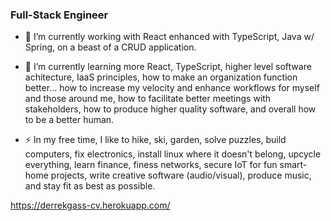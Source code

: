 ### Full-Stack Engineer

- 🔭 I’m currently working with React enhanced with TypeScript, Java w/ Spring, on a beast of a CRUD application.

- 🌱 I’m currently learning more React, TypeScript, higher level software achitecture, IaaS principles, how to make an organization function better... how to increase my velocity and enhance workflows for myself and those around me, how to facilitate better meetings with stakeholders, how to produce higher quality software, and overall how to be a better human.

- ⚡ In my free time, I like to hike, ski, garden, solve puzzles, build computers, fix electronics, install linux where it doesn't belong, upcycle everything, learn finance, finess networks, secure IoT for fun smart-home projects, write creative software (audio/visual), produce music, and stay fit as best as possible.

https://derrekgass-cv.herokuapp.com/
<!--
**derrek-gass/derrek-gass** is a ✨ _special_ ✨ repository because its `README.md` (this file) appears on your GitHub profile.

Here are some ideas to get you started:

- 🔭 I’m currently working on ...
- 🌱 I’m currently learning ...
- 👯 I’m looking to collaborate on ...
- 🤔 I’m looking for help with ...
- 💬 Ask me about ...
- 📫 How to reach me: ...
- 😄 Pronouns: ...
- ⚡ Fun fact: ...
-->
